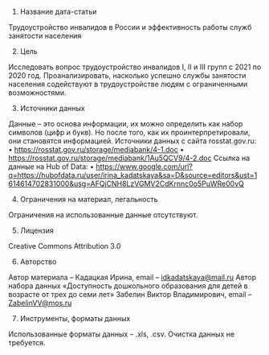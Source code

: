 1. Название дата-статьи

Трудоустройство инвалидов в России и эффективность работы служб занятости населения


2. Цель

Исследовать вопрос трудоустройство инвалидов I, II и III групп с 2021 по 2020 год. Проанализировать, насколько успешно службы занятости населения содействуют в трудоустройстве людям с ограниченными возможностями.


3. Источники данных

Данные – это основа информации, их можно определить как набор символов (цифр и букв). Но после того, как их проинтерпретировали, они становятся информацией.
Источники данных с сайта rosstat.gov.ru:
•	https://rosstat.gov.ru/storage/mediabank/4-1.doc
•	https://rosstat.gov.ru/storage/mediabank/1Au5QCV9/4-2.doc
Ссылка на данные на Hub of Data:
•	https://www.google.com/url?q=https://hubofdata.ru/user/irina_kadatskaya&sa=D&source=editors&ust=1614614702831000&usg=AFQjCNH8LzVGMV2CdKrnnc0o5PuWRe00vQ


4. Ограничения на материал, легальность

Ограничения на использованные данные отсутствуют.


5. Лицензия

Creative Commons Attribution 3.0


6. Авторство

Автор материала – Кадацкая Ирина, email – idkadatskaya@mail.ru
Автор набора данных «Доступность дошкольного образования для детей в возрасте от трех до семи лет» Забелин Виктор Владимирович, email – ZabelinVV@mos.ru


7. Инструменты, форматы данных

Использованные форматы данных – .xls, .csv.
Очистка данных не требуется.
